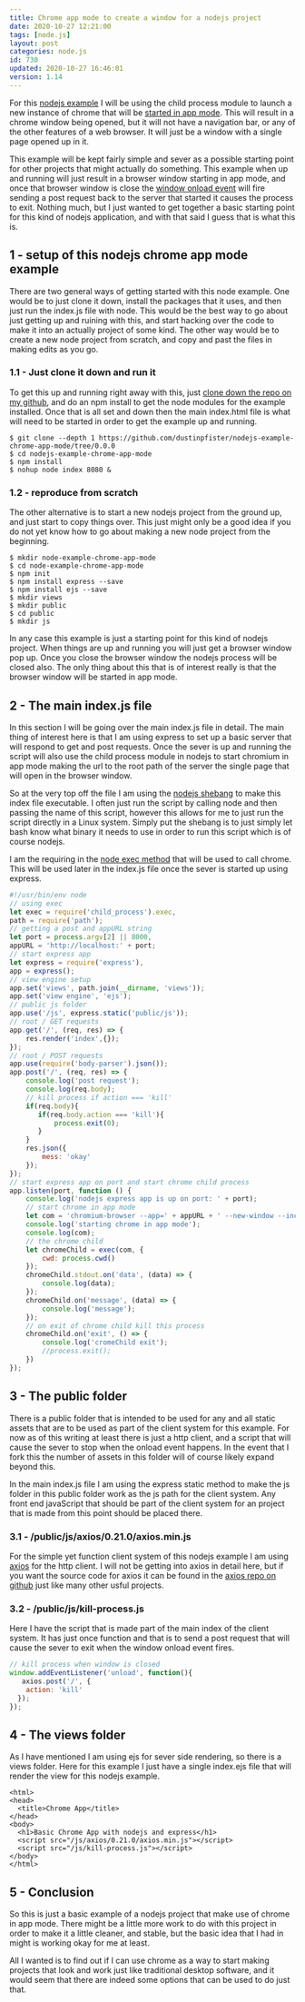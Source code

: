 ```yaml
---
title: Chrome app mode to create a window for a nodejs project
date: 2020-10-27 12:21:00
tags: [node.js]
layout: post
categories: node.js
id: 730
updated: 2020-10-27 16:46:01
version: 1.14
---
```


For this [nodejs example](https://nodejs.org/api/synopsis.html) I will be using the child process module to launch a new instance of chrome that will be [started in app mode](https://superuser.com/a/1421401). This will result in a chrome window being opened, but it will not have a navigation bar, or any of the other features of a web browser. It will just be a window with a single page opened up in it.

This example will be kept fairly simple and sever as a possible starting point for other projects that might actually do something. This example when up and running will just result in a browser window starting in app mode, and once that browser window is close the [window onload event](/2020/06/02/js-onunload/) will fire sending a post request back to the server that started it causes the process to exit. Nothing much, but I just wanted to get together a basic starting point for this kind of nodejs application, and with that said I guess that is what this is.

<!-- more -->

## 1 - setup of this nodejs chrome app mode example

There are two general ways of getting started with this node example. One would be to just clone it down, install the packages that it uses, and then just run the index.js file with node. This would be the best way to go about just getting up and ruining with this, and start hacking over the code to make it into an actually project of some kind. The other way would be to create a new node project from scratch, and copy and past the files in making edits as you go.

### 1.1 - Just clone it down and run it

To get this up and running right away with this, just [clone down the repo on my github](https://github.com/dustinpfister/nodejs-example-chrome-app-mode/tree/0.0.0), and do an npm install to get the node modules for the example installed. Once that is all set and down then the main index.html file is what will need to be started in order to get the example up and running.

```
$ git clone --depth 1 https://github.com/dustinpfister/nodejs-example-chrome-app-mode/tree/0.0.0
$ cd nodejs-example-chrome-app-mode
$ npm install
$ nohup node index 8080 &
```

### 1.2 - reproduce from scratch

The other alternative is to start a new nodejs project from the ground up, and just start to copy things over. This just might only be a good idea if you do not yet know how to go about making a new node project from the beginning.

```
$ mkdir node-example-chrome-app-mode
$ cd node-example-chrome-app-mode
$ npm init
$ npm install express --save
$ npm install ejs --save
$ mkdir views
$ mkdir public
$ cd public
$ mkdir js
```

In any case this example is just a starting point for this kind of nodejs project. When things are up and running you will just get a browser window pop up. Once you close the browser window the nodejs process will be closed also. The only thing about this that is of interest really is that the browser window will be started in app mode.

## 2 - The main index.js file

In this section I will be going over the main index.js file in detail. The main thing of interest here is that I am using express to set up a basic server that will respond to get and post requests. Once the sever is up and running the script will also use the child process module in nodejs to start chromium in app mode making the url to the root path of the server the single page that will open in the browser window.

So at the very top off the file I am using the [nodejs shebang](https://dustinpfister.github.io/2017/03/26/linux_shebang/) to make this index file executable. I often just run the script by calling node and then passing the name of this script, however this allows for me to just run the script directly in a Linux system. Simply put the shebang is to just simply let bash know what binary it needs to use in order to run this script which is of course nodejs.

I am the requiring in the [node exec method](/2020/10/21/nodejs-child-process-exec) that will be used to call chrome. This will be used later in the index.js file once the sever is started up using express.


```js
#!/usr/bin/env node
// using exec
let exec = require('child_process').exec,
path = require('path');
// getting a post and appURL string
let port = process.argv[2] || 8000,
appURL = 'http://localhost:' + port;
// start express app
let express = require('express'),
app = express();
// view engine setup
app.set('views', path.join(__dirname, 'views'));
app.set('view engine', 'ejs');
// public js folder
app.use('/js', express.static('public/js'));
// root / GET requests
app.get('/', (req, res) => {
    res.render('index',{});
});
// root / POST requests
app.use(require('body-parser').json());
app.post('/', (req, res) => {
    console.log('post request');
    console.log(req.body);
    // kill process if action === 'kill'
    if(req.body){
       if(req.body.action === 'kill'){
           process.exit(0);
       }
    }
    res.json({
        mess: 'okay'
    });
});
// start express app on port and start chrome child process
app.listen(port, function () {
    console.log('nodejs express app is up on port: ' + port);
    // start chrome in app mode
    let com = 'chromium-browser --app=' + appURL + ' --new-window --incognito';
    console.log('starting chrome in app mode');
    console.log(com);
    // the chrome child
    let chromeChild = exec(com, {
        cwd: process.cwd()
    });
    chromeChild.stdout.on('data', (data) => {
        console.log(data);
    });
    chromeChild.on('message', (data) => {
        console.log('message');
    });
    // on exit of chrome child kill this process
    chromeChild.on('exit', () => {
        console.log('cromeChild exit');
        //process.exit();
    })
});
```

## 3 - The public folder

There is a public folder that is intended to be used for any and all static assets that are to be used as part of the client system for this example. For now as of this writing at least there is just a http client, and a script that will cause the sever to stop when the onload event happens. In the event that I fork this the number of assets in this folder will of course likely expand beyond this.

In the main index.js file I am using the express static method to make the js folder in this public folder work as the js path for the client system. Any front end javaScript that should be part of the client system for an project that is made from this point should be placed there.

### 3.1 - /public/js/axios/0.21.0/axios.min.js

For the simple yet function client system of this nodejs example I am using [axios](/2018/01/10/nodejs-axios/) for the http client. I will not be getting into axios in detail here, but if you want the source code for axios it can be found in the [axios repo on github](https://github.com/axios/axios/tree/v0.21.0/dist) just like many other usful projects.

### 3.2 - /public/js/kill-process.js

Here I have the script that is made part of the main index of the client system. It has just once function and that is to send a post request that will cause the sever to exit when the window onload event fires.

```js
// kill process when window is closed
window.addEventListener('unload', function(){
   axios.post('/', {
    action: 'kill'
  });
});
```

## 4 - The views folder

As I have mentioned I am using ejs for sever side rendering, so there is a views folder. Here for this example I just have a single index.ejs file that will render the view for this nodejs example.

```
<html>
<head>
  <title>Chrome App</title>
</head>
<body>
  <h1>Basic Chrome App with nodejs and express</h1>
  <script src="/js/axios/0.21.0/axios.min.js"></script>
  <script src="/js/kill-process.js"></script>
</body>
</html>
```

## 5 - Conclusion

So this is just a basic example of a nodejs project that make use of chrome in app mode. There might be a little more work to do with this project in order to make it a little cleaner, and stable, but the basic idea that I had in might is working okay for me at least.

All I wanted is to find out if I can use chrome as a way to start making projects that look and work just like traditional desktop software, and it would seem that there are indeed some options that can be used to do just that.